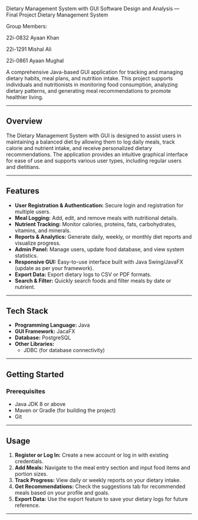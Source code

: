 Dietary Management System with GUI
Software Design and Analysis — Final Project
Dietary Management System

Group Members:

22i-0832 Ayaan Khan

22i-1291 Mishal Ali

22i-0861 Ayaan Mughal


A comprehensive Java-based GUI application for tracking and managing dietary habits, meal plans, and nutrition intake. This project supports individuals and nutritionists in monitoring food consumption, analyzing dietary patterns, and generating meal recommendations to promote healthier living.

---

## Overview

The Dietary Management System with GUI is designed to assist users in maintaining a balanced diet by allowing them to log daily meals, track calorie and nutrient intake, and receive personalized dietary recommendations. The application provides an intuitive graphical interface for ease of use and supports various user types, including regular users and dietitians.

---

## Features

- **User Registration & Authentication:** Secure login and registration for multiple users.
- **Meal Logging:** Add, edit, and remove meals with nutritional details.
- **Nutrient Tracking:** Monitor calories, proteins, fats, carbohydrates, vitamins, and minerals.
- **Reports & Analytics:** Generate daily, weekly, or monthly diet reports and visualize progress.
- **Admin Panel:** Manage users, update food database, and view system statistics.
- **Responsive GUI:** Easy-to-use interface built with Java Swing/JavaFX (update as per your framework).
- **Export Data:** Export dietary logs to CSV or PDF formats.
- **Search & Filter:** Quickly search foods and filter meals by date or nutrient.

---

## Tech Stack

- **Programming Language:** Java
- **GUI Framework:** JacaFX
- **Database:** PostgreSQL
- **Other Libraries:**  
  - JDBC (for database connectivity)

---

## Getting Started

### Prerequisites

- Java JDK 8 or above
- Maven or Gradle (for building the project)
- Git

---

## Usage

1. **Register or Log In:** Create a new account or log in with existing credentials.
2. **Add Meals:** Navigate to the meal entry section and input food items and portion sizes.
3. **Track Progress:** View daily or weekly reports on your dietary intake.
4. **Get Recommendations:** Check the suggestions tab for recommended meals based on your profile and goals.
5. **Export Data:** Use the export feature to save your dietary logs for future reference.

---
